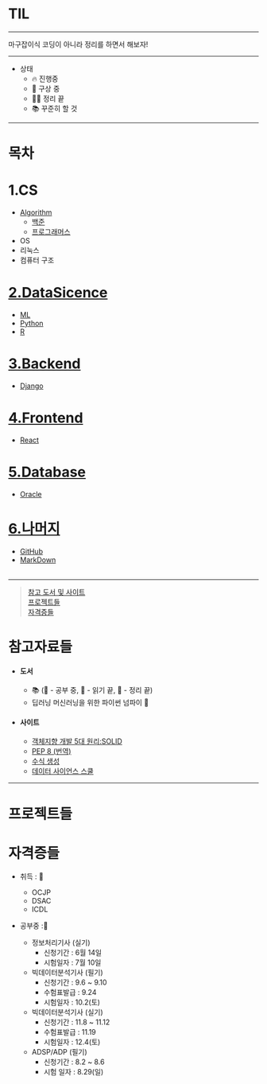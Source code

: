 # TIL

---

마구잡이식 코딩이 아니라 정리를 하면서 해보자!

---

- 상태
  - 🔥 진행중
  - 🧠 구상 중
  - 🏳‍🌈 정리 끝
  - 📚 꾸준히 할 것

---

# 목차

# 1.CS

- [Algorithm](./Algorithm)
  - [백준](./Algorithm/BaekJoon)
  - [프로그래머스](./Algorithm/Programmers)
- OS
- 리눅스
- 컴퓨터 구조

# [2.DataSicence](./DataScience)

- [ML](./DataScience/ML)
- [Python](./DataScience/Python)
- [R](./DataScience/R)

# [3.Backend](./Backend)

- [Django](./Backend/Django)

# [4.Frontend](./Frontend)

- [React](./Frontend/React)

# [5.Database](./Database)

- [Oracle](./Database/Oracle)

# [6.나머지](./Others)

- [GitHub](./Others/Git)
- [MarkDown](./Others/MarkDown)
  <br>
  <br>

---

> [참고 도서 및 사이트](#참고자료들) <br> [프로젝트들](#프로젝트들) <br> [자격증들](#자격증들) <br>

# 참고자료들

- #### 도서
  - 📚 (📖 - 공부 중, 📒 - 읽기 끝, 📕 - 정리 끝)
  - 딥러닝 머신러닝을 위한 파이썬 넘파이 📖
- #### 사이트
  - [객체지향 개발 5대 원리:SOLID](https://www.nextree.co.kr/p6960/)
  - [PEP 8 (번역)](https://luavis.me/python/python-convention)
  - [수식 생성](https://latex.codecogs.com/)
  - [데이터 사이언스 스쿨](https://datascienceschool.net/intro.html)

---

# 프로젝트들

# 자격증들

- 취득 : 🎉

  - OCJP
  - DSAC
  - ICDL

- 공부중 :📖
  - 정보처리기사 (실기)
    - 신청기간 : 6월 14일
    - 시험일자 : 7월 10일
  - 빅데이터분석기사 (필기)
    - 신청기간 : 9.6 ~ 9.10
    - 수험표발급 : 9.24
    - 시험일자 : 10.2(토)
  - 빅데이터분석기사 (실기)
    - 신청기간 : 11.8 ~ 11.12
    - 수험표발급 : 11.19
    - 시험일자 : 12.4(토)
  - ADSP/ADP (필기)
    - 신청기간 : 8.2 ~ 8.6
    - 시험 일자 : 8.29(일)
